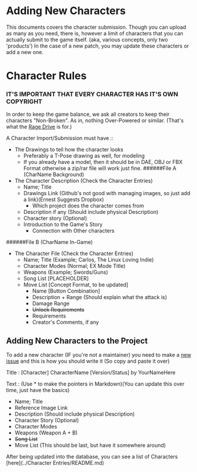 
# Adding New Characters

This documents covers the character submission.
Though you can upload as many as you need, there
is, however a limit of characters that you can actually
submit to the game itself. (aka, various concepts, only
two 'products') In the case of a new patch, you may update
these characters or add a new one.

# Character Rules
### IT'S IMPORTANT THAT EVERY CHARACTER HAS IT'S OWN COPYRIGHT

In order to keep the game balance, we ask all creators
to keep their characters "Non-Broken". As in, nothing
Over-Powered or similar. (That's what the [Rage Drive](./GameFeatures.md) is
for.)

A Character Import/Submission must have ::

* The Drawings to tell how the character looks
  * Preferably a T-Pose drawing as well, for modeling
  * If you already have a model, then it should be in DAE, OBJ or FBX Format otherwise  a zip/rar file will work just fine.
######File A (CharName Background)
* The Character Description (Check the Character Entries)
  * Name; Title
  * Drawings Link (Github's not good with managing images, so just add a link)(Ernest Suggests Dropbox)
    * Which project does the character comes from
  * Description if any (Should include physical Description)
  * Character story (Optional)
  * Introduction to the Game's Story
    * Connection with Other characters

######File B (CharName In-Game)
* The Character File (Check the Character Entries)
  * Name; Title     (Example; Carlos, The Linux Loving Indie)
  * Character Modes (Normal; EX Mode Title)
  * Weapons         (Example; Swords/Guns)
  * Song List       [PLACEHOLDER]
  * Move List       [Concept Format, to be updated]
    * Name [Button Combination]
    * Description + Range (Should explain what the attack is)
    * Damage Range
    * ~~Unlock Requirements~~
    * Requirements
    * Creator's Comments, if any

## Adding New Characters to the Project


To add a new character (IF you're not a maintainer) you need to make a [new issue](https://github.com/lordsolrac/ProjectDevFight/issues/new) and this is how you should write it (So copy and paste it over)

Title : [Character] CharacterName [Version/Status] by YourNameHere

Text : (Use * to make the pointers in Markdown)(You can update this over time, just have the basics)
* Name; Title
* Reference Image Link
* Description (Should include physical Description)
* Character Story (Optional)
* Character Modes
* Weapons (Weapon A + B)
* ~~Song List~~
* Move List (This should be last, but have it somewhere around)

After being updated into the database, you can see a list of Characters [here](../Character Entries/README.md)
